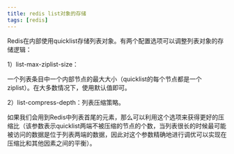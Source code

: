 ```yaml
---
title: redis list对象的存储
tags: [redis]
---
```


Redis在内部使用quicklist存储列表对象。有两个配置选项可以调整列表对象的存储逻辑：

1）list-max-ziplist-size：

一个列表条目中一个内部节点的最大大小（quicklist的每个节点都是一个ziplist）。在大多数情况下，使用默认值即可。

2）list-compress-depth：列表压缩策略。

如果我们会用到Redis中列表首尾的元素，那么可以利用这个选项来获得更好的压缩比（该参数表示quicklist两端不被压缩的节点的个数，当列表很长的时候最可能被访问的数据是位于列表两端的数据，因此对这个参数精确地进行调优可以实现在压缩比和其他因素之间的平衡）。
